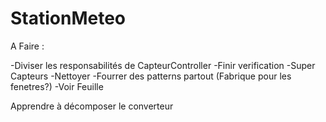 # StationMeteo
A Faire :

-Diviser les responsabilités de CapteurController
-Finir verification
-Super Capteurs
-Nettoyer
-Fourrer des patterns partout (Fabrique pour les fenetres?)
-Voir Feuille


Apprendre à décomposer le converteur
